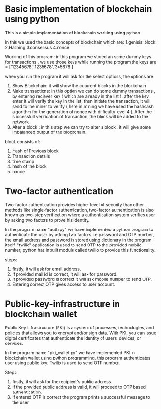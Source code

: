 # Basic implementation of blockchain using python
This is a simple implementation of blockchain working using python 

In this we used the basic concepts of blockchain which are:
1.genisis_block
2.Hashing
3.consensus
4.nonce

Working of this program:
in this program we stored an some dummy keys for transactions , we use those keys while running the program
the keys are = ['12345678','1235678','345678']

when you run the program it will ask for the select options,
the options are 
1. Show Blockchain:
    it will show the cuurrent blocks in the blockchain
2. Make transactions: 
    in this option we can do some dummy transactions , by entering reciever key ( which are already in the list ), after the key enter it will verify the key in the list, then initiate the transaction, it will send to the miner to verify ( here in mining we have used the hashcash algorithm for the generation of nonce with difficulty level 4 ). After the successfull verification of transaction, the block will be added to the network.
3. Alter a block :
    in this step we can try to alter a block , it will give some imbalanced output of the blockchain.

block consists of:
1. Hash of Previous block 
2. Transaction details
3. time stamp
4. hash of the block
5. nonce


# Two-factor authentication
  Two-factor authentication provides higher level of security than other methods like single-factor authentication, two-factor authentication is also known as two-step verification where a authentication system verifies user by asking
two factors to prove his identity.

In the program name "auth.py" we have implemented a python program to authenticate the user by asking two factors i.e password and OTP number, the email address and password is stored using dictionary in the program itself, "twilio"
application is used to send OTP to the provided mobile number, python has inbuilt module called twilio to provide this functionality.

steps:
1) firstly, it will ask for email address.
2) If provided mail id is correct, it will ask for password.
3) If provided password is correct it will ask mobile number to send OTP.
4) Entering correct OTP gives access to user account.

# Public-key-infrastructure in blockchain wallet
 Public Key Infrastructure (PKI) is a system of processes, technologies, and policies that allows you to encrypt and/or sign data. With PKI, you can issue digital certificates that authenticate the identity of users, devices, or services.

In the program name "pki_wallet.py" we have implemented PKI in blockchain wallet using python programming, this program authenticates user using public key.
Twilio is used to send OTP number.

Steps:
1) firstly, it will ask for the recipient's public address.
2) If the provided public address is valid, it will proceed to OTP based authentication.
3) If entered OTP is correct the program prints a successful message to the user.


